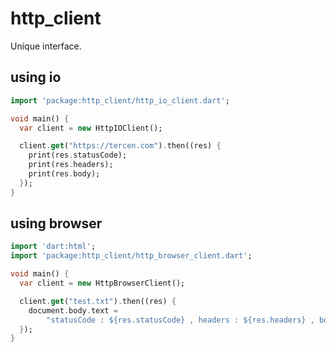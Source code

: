 http_client
==============

Unique interface.

## using io

``` dart
import 'package:http_client/http_io_client.dart';

void main() {
  var client = new HttpIOClient();

  client.get("https://tercen.com").then((res) {
    print(res.statusCode);
    print(res.headers);
    print(res.body);
  });
}
```


## using browser

``` dart
import 'dart:html';
import 'package:http_client/http_browser_client.dart';

void main() {
  var client = new HttpBrowserClient();

  client.get("test.txt").then((res) {
    document.body.text =
        "statusCode : ${res.statusCode} , headers : ${res.headers} , body : ${res.body}";
  });
}

```
